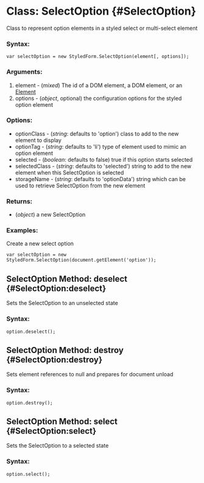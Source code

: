Class: SelectOption {#SelectOption}
===================

Class to represent option elements in a styled select or multi-select element

### Syntax:

	var selectOption = new StyledForm.SelectOption(element[, options]);

### Arguments:

1. element - (*mixed*) The id of a DOM element, a DOM element, or an [Element][]
1. options - (*object*, optional) the configuration options for the styled option element

### Options:

* optionClass					- (*string*: defaults to 'option') class to add to the new element to display
* optionTag						- (*string*: defaults to 'li') type of element used to mimic an option element
* selected						- (*boolean*: defaults to false) true if this option starts selected
* selectedClass				- (*string*: defaults to 'selected') string to add to the new element when this SelectOption is selected
* storageName					- (*string*: defaults to 'optionData') string which can be used to retrieve SelectOption from the new element

### Returns:

* (*object*) a new SelectOption

### Examples:

Create a new select option

	var selectOption = new StyledForm.SelectOption(document.getElement('option'));



SelectOption Method: deselect {#SelectOption:deselect}
-----------------------------

Sets the SelectOption to an unselected state

### Syntax:

	option.deselect();



SelectOption Method: destroy {#SelectOption:destroy}
----------------------------

Sets element references to null and prepares for document unload

### Syntax:

	option.destroy();



SelectOption Method: select {#SelectOption:select}
---------------------------

Sets the SelectOption to a selected state

### Syntax:

	option.select();



[Element]: http://mootools.net/docs/Element/Element
[SelectOption]: #SelectOption
